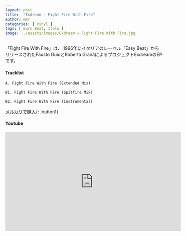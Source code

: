 ```yaml
---
layout: post
title:  "Exdream – Fight Fire With Fire"
author: mmr
categories: [ Vinyl ]
tags: [ Euro Beat, Italo ]
image: ../assets/images/Exdream – Fight Fire With Fire.jpg
---
```


「Fight Fire With Fire」は、
1996年にイタリアのレーベル「Easy Beat」からリリースされたFausto GuioとRoberta GranàによるプロジェクトExdreamのEPです。

#### Tracklist
```md
A. Fight Fire With Fire (Extended Mix)

B1. Fight Fire With Fire (Spitfire Mix)

B2. Fight Fire With Fire (Instrumental)
```

[メルカリで購入](https://jp.mercari.com/item/m31521461508?afid=6142608987){: .button1}

#### Youtube
<iframe width="560" height="315" src="https://www.youtube.com/embed/NPX1lqLxKq0?si=XtaR-4-DMwbG-cJt" title="YouTube video player" frameborder="0" allow="accelerometer; autoplay; clipboard-write; encrypted-media; gyroscope; picture-in-picture; web-share" referrerpolicy="strict-origin-when-cross-origin" allowfullscreen></iframe>